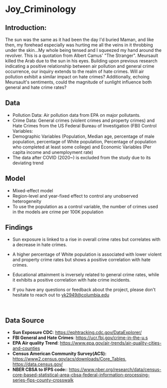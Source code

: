 # Joy_Criminology

## Introduction:
The sun was the same as it had been the day I'd buried Maman, and like then, my forehead especially was hurting me all the veins in it throbbing under the skin...My whole being tensed and I squeezed my hand around the revolver. 
This is a quotation from Albert Camus' "The Stranger". Meursault killed the Arab due to the sun in his eyes.
Building upon previous research indicating a positive relationship between air pollution and general crime occurrence, our inquiry extends to the realm of hate crimes. 
Will air pollution exhibit a similar impact on hate crimes? 
Additionally, echoing Meursault's sentiments, could the magnitude of sunlight influence both general and hate crime rates?

## Data
- Pollution Data: Air pollution data from EPA on major pollutants. 
- Crime Data: General crimes (violent crimes and property crimes) and Hate Crimes from the US Federal Bureau of Investigation (FBI)
Control Variables:
- Demographic Variables (Population, Median age, percentage of male population, percentage of White population, Percentage of population who completed at least some college) and Economic Variables (Per capita income and unemployment rate)
- The data after COVID (2020~) is excluded from the study due to its deviating trend

## Model
- Mixed-effect model
- Region-level and year-fixed effect to control any unobserved heterogeneity
- To use the population as a control variable, the number of crimes used in the models are crime per 100K population


## Findings
- Sun exposure is linked to a rise in overall crime rates but correlates with a decrease in hate crimes.
- A higher percentage of White population is associated with lower violent and property crime rates but shows a positive correlation with hate crimes.
- Educational attainment is inversely related to general crime rates, while it exhibits a positive correlation with hate crime incidents.

- If you have any questions or feedback about the project, please don't hesitate to reach out to yk2949@columbia.edu
<br>

## Data Source
- **Sun Exposure CDC**: https://ephtracking.cdc.gov/DataExplorer/
- **FBI General and Hate Crimes**: https://ucr.fbi.gov/crime-in-the-u.s
- **EPA Air quality Trend**: https://www.epa.gov/air-trends/air-quality-cities-and-counties
- **Census American Community Survey(ACS):** https://www2.census.gov/acs/downloads/Core_Tables, https://data.census.gov/ 
- **NBER CBSA to IFPS code:**: https://www.nber.org/research/data/census-core-based-statistical-area-cbsa-federal-information-processing-series-fips-county-crosswalk
